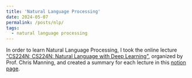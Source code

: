 ```yaml
---
title: 'Natural Language Processing'
date: 2024-05-07
permalink: /posts/nlp/
tags:
  - natural language processing
---
```


In order to learn Natural Language Processing, I took the online lecture ["CS224N: CS224N: Natural Language with Deep Learning"](https://web.stanford.edu/class/cs224n/), organized by Prof. Chris Manning, and created a summary for each lecture in this [notion page](https://www.notion.so/CS224N-Natural-Language-with-Deep-Learning-ab96bbeb868a4f228925f2548ce0b8c2).
